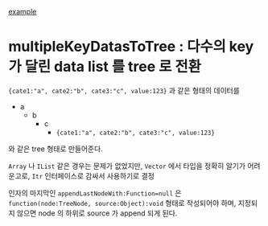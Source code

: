 [example](DataConverterExample.as)

# multipleKeyDatasToTree : 다수의 key 가 달린 data list 를 tree 로 전환

`{cate1:"a", cate2:"b", cate3:"c", value:123}` 과 같은 형태의 데이터를

- a
	- b
		- c
			- `{cate1:"a", cate2:"b", cate3:"c", value:123}`
			
와 같은 tree 형태로 만들어준다.

`Array` 나 `IList` 같은 경우는 문제가 없었지만, `Vector` 에서 타입을 정확히 알기가 어려운고로, `Itr` 인터페이스로 감싸서 사용하기로 결정 

인자의 마지막인 `appendLastNodeWith:Function=null` 은 `function(node:TreeNode, source:Object):void` 형태로 작성되어야 하며, 지정되지 않으면 node 의 하위로 source 가 append 되게 된다. 
